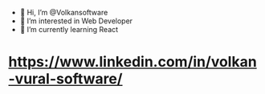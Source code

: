 - 👋 Hi, I’m @Volkansoftware
- 👀 I’m interested in Web Developer
- 🌱 I’m currently learning React
# https://www.linkedin.com/in/volkan-vural-software/

<!---
Volkansoftware/Volkansoftware is a ✨ special ✨ repository because its `README.md` (this file) appears on your GitHub profile.
You can click the Preview link to take a look at your changes.
--->
